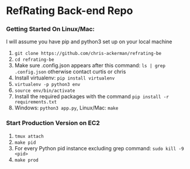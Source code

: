 # RefRating Back-end Repo

### Getting Started On Linux/Mac:
I will assume you have pip and python3 set up on your local machine

1. `git clone https://github.com/chris-ackerman/refrating-be`
2. `cd refrating-be`
3. Make sure .config.json appears after this command: `ls | grep .config.json` otherwise contact curtis or chris
4. Install virtualenv: `pip install virtualenv`
5. `virtualenv -p python3 env`
6. `source env/bin/activate`
7. Install the required packages with the command `pip install -r requirements.txt`
8. Windows: `python3 app.py`, Linux/Mac: `make`

### Start Production Version on EC2
1. `tmux attach`
2. `make pid`
3. For every Python pid instance excluding grep command: `sudo kill -9 <pid>`
2. `make prod`



